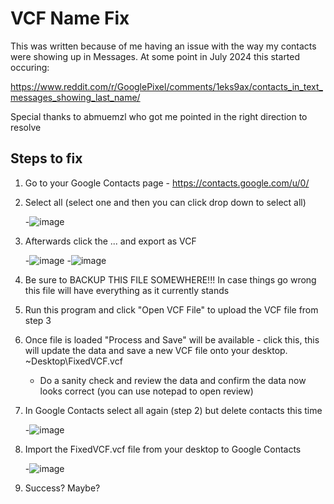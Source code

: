 # VCF Name Fix

This was written because of me having an issue with the way my contacts were showing up in Messages. At some point in July 2024 this started occuring:

https://www.reddit.com/r/GooglePixel/comments/1eks9ax/contacts_in_text_messages_showing_last_name/

Special thanks to abmuemzl who got me pointed in the right direction to resolve

## Steps to fix

1. Go to your Google Contacts page - https://contacts.google.com/u/0/
2. Select all (select one and then you can click drop down to select all)
   
   -![image](https://github.com/user-attachments/assets/9f6d629d-1725-497d-9626-549befa17515)
3. Afterwards click the ... and export as VCF
   
   -![image](https://github.com/user-attachments/assets/cb91c93d-973f-403f-9eaa-a6e0033ba3da)
   -![image](https://github.com/user-attachments/assets/8f974761-e57e-4740-b8a7-1434f704e492)
4. Be sure to BACKUP THIS FILE SOMEWHERE!!! In case things go wrong this file will have everything as it currently stands
5. Run this program and click "Open VCF File" to upload the VCF file from step 3
6. Once file is loaded "Process and Save" will be available - click this, this will update the data and save a new VCF file onto your desktop. ~Desktop\FixedVCF.vcf
   - Do a sanity check and review the data and confirm the data now looks correct (you can use notepad to open review)
8. In Google Contacts select all again (step 2) but delete contacts this time

   -![image](https://github.com/user-attachments/assets/cf38f2f4-3762-461c-8544-9a7ea7389d58)
9. Import the FixedVCF.vcf file from your desktop to Google Contacts 

   -![image](https://github.com/user-attachments/assets/e614a0af-46ec-4784-a55d-5eedf673b461)

10. Success? Maybe?
